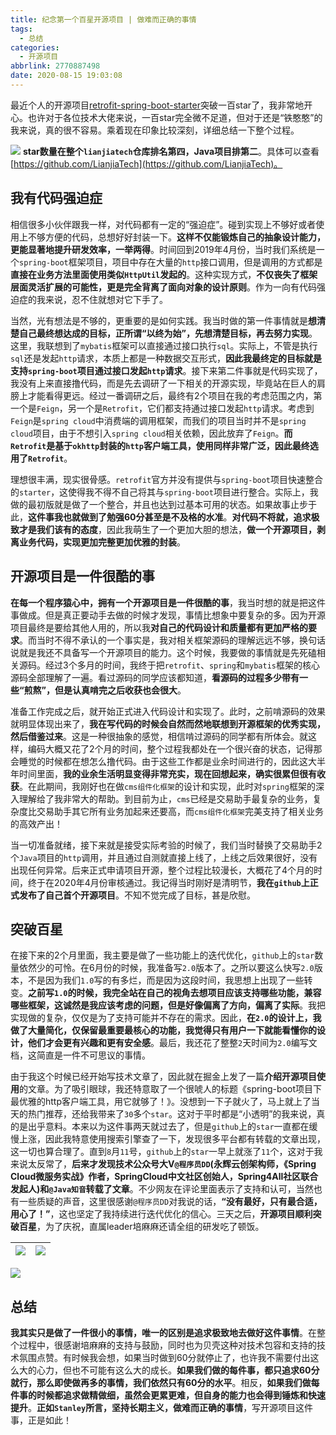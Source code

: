 ```yaml
---
title: 纪念第一个百星开源项目 | 做难而正确的事情
tags:
  - 总结
categories:
  - 开源项目
abbrlink: 2770887498
date: 2020-08-15 19:03:08
---
```


最近个人的开源项目[retrofit-spring-boot-starter](https://github.com/LianjiaTech/retrofit-spring-boot-starter)突破一百star了，我非常地开心。也许对于各位技术大佬来说，一百star完全微不足道，但对于还是“铁憨憨”的我来说，真的很不容易。乘着现在印象比较深刻，详细总结一下整个过程。
<!--more-->
![](https://chentianming11.github.io/images/retrofit/baixing.png)
**star数量在整个`lianjiatech`仓库排名第四，Java项目排第二**。具体可以查看[https://github.com/LianjiaTech](https://github.com/LianjiaTech)。

## 我有代码强迫症

相信很多小伙伴跟我一样，对代码都有一定的“强迫症”。碰到实现上不够好或者使用上不够方便的代码，总想好好封装一下。**这样不仅能锻炼自己的抽象设计能力，更能显著地提升研发效率，一举两得**。时间回到2019年4月份，当时我们系统是一个`spring-boot`框架项目，项目中存在大量的`http`接口调用，但是调用的方式都是**直接在业务方法里面使用类似`HttpUtil`发起的**。这种实现方式，**不仅丧失了框架层面灵活扩展的可能性，更是完全背离了面向对象的设计原则**。作为一向有代码强迫症的我来说，忍不住就想对它下手了。

当然，光有想法是不够的，更重要的是如何实践。我当时做的第一件事情就是**想清楚自己最终想达成的目标，正所谓“以终为始”，先想清楚目标，再去努力实现**。这里，我联想到了`mybatis`框架可以直接通过接口执行`sql`。实际上，不管是执行`sql`还是发起`http`请求，本质上都是一种数据交互形式，**因此我最终定的目标就是支持`spring-boot`项目通过接口发起`http`请求**。接下来第二件事就是代码实现了，我没有上来直接撸代码，而是先去调研了一下相关的开源实现，毕竟站在巨人的肩膀上才能看得更远。经过一番调研之后，最终有2个项目在我的考虑范围之内，第一个是`Feign`，另一个是`Retrofit`，它们都支持通过接口发起`http`请求。考虑到`Feign`是`spring cloud`中消费端的调用框架，而我们的项目当时并不是`spring cloud`项目，由于不想引入`spring cloud`相关依赖，因此放弃了`Feign`。**而`Retrofit`是基于`okhttp`封装的`http`客户端工具，使用同样非常广泛，因此最终选用了`Retrofit`**。

理想很丰满，现实很骨感。`retrofit`官方并没有提供与`spring-boot`项目快速整合的`starter`，这使得我不得不自己将其与`spring-boot`项目进行整合。实际上，我做的最初版就是做了一个整合，并且也达到过基本可用的状态。如果故事止步于此，**这件事我也就做到了勉强60分甚至是不及格的水准**。**对代码不将就，追求极致才是我们该有的态度**，因此我萌生了一个更加大胆的想法，**做一个开源项目，剥离业务代码，实现更加完整更加优雅的封装**。

## 开源项目是一件很酷的事

**在每一个程序猿心中，拥有一个开源项目是一件很酷的事**，我当时想的就是把这件事做成。但是真正要动手去做的时候才发现，事情比想象中要复杂的多。因为开源项目最终是要给其他人用的，所以我**对自己的代码设计和质量都有更加严格的要求**。而当时不得不承认的一个事实是，我对相关框架源码的理解远远不够，换句话说就是我还不具备写一个开源项目的能力。这个时候，我要做的事情就是先死磕相关源码。经过3个多月的时间，我终于把`retrofit`、`spring`和`mybatis`框架的核心源码全部理解了一遍。看过源码的同学应该都知道，**看源码的过程多少带有一些“煎熬”，但是认真啃完之后收获也会很大**。

准备工作完成之后，就开始正式进入代码设计和实现了。此时，之前啃源码的效果就明显体现出来了，**我在写代码的时候会自然而然地联想到开源框架的优秀实现，然后借鉴过来**。这是一种很抽象的感觉，相信啃过源码的同学都有所体会。就这样，编码大概又花了2个月的时间，整个过程我都处在一个很兴奋的状态，记得那会睡觉的时候都在想怎么撸代码。由于这些工作都是业余时间进行的，因此这大半年时间里面，**我的业余生活明显变得非常充实，现在回想起来，确实很累但很有收获**。在此期间，我刚好也在做`cms组件化框架`的设计和实现，此时对`spring`框架的深入理解给了我非常大的帮助。到目前为止，`cms`已经是交易助手最复杂的业务，复杂度比交易助手其它所有业务加起来还要高，而`cms组件化框架`完美支持了相关业务的高效产出！

当一切准备就绪，接下来就是接受实际考验的时候了，我们当时替换了交易助手2个`Java`项目的`http`调用，并且通过自测就直接上线了，上线之后效果很好，没有出现任何异常。后来正式申请项目开源，整个过程比较漫长，大概花了4个月的时间，终于在2020年4月份审核通过。我记得当时刚好是清明节，**我在`github`上正式发布了自己首个开源项目**。不知不觉完成了目标，甚是欣慰。

## 突破百星

在接下来的2个月里面，我主要是做了一些功能上的迭代优化，`github`上的`star`数量依然少的可怜。在6月份的时候，我准备写`2.0`版本了。之所以要这么快写`2.0`版本，不是因为我们`1.0`写的有多烂，而是因为这段时间，我思想上出现了一些转变。**之前写`1.0`的时候，我完全站在自己的视角去想项目应该支持哪些功能，兼容哪些框架，这诚然是我应该考虑的问题，但是好像偏离了方向，偏离了实际**。我把实现做的复杂，仅仅是为了支持可能并不存在的需求。因此，**在`2.0`的设计上，我做了大量简化，仅保留最重要最核心的功能，我觉得只有用户一下就能看懂你的设计，他们才会更有兴趣和更有安全感**。最后，我还花了整整`2`天时间为`2.0`编写文档，这简直是一件不可思议的事情。

由于我这个时候已经开始写技术文章了，因此就在掘金上发了一篇**介绍开源项目使用**的文章。为了吸引眼球，我还特意取了一个很唬人的标题《spring-boot项目下最优雅的http客户端工具，用它就够了！》。没想到一下子就火了，马上就上了当天的热门推荐，还给我带来了`30`多个`star`。这对于平时都是“小透明”的我来说，真的是出乎意料。本来以为这件事两天就过去了，但是`github`上的`star`一直都在缓慢上涨，因此我特意使用搜索引擎查了一下，发现很多平台都有转载的文章出现，这一切也算合理了。直到`8`月`11`号，`github`上的`star`一早上就涨了`11`个，这对于我来说太反常了，**后来才发现技术公众号大V`@程序员DD`(永辉云创架构师，《Spring Cloud微服务实战》作者，SpringCloud中文社区创始人，Spring4All社区联合发起人)和`@Java知音`转载了文章**。不少网友在评论里面表示了支持和认可，当然也有一些质疑的声音，这里很感谢`@程序员DD`对我说的话，**“没有最好，只有最合适，用心了！”**，这也坚定了我持续进行迭代优化的信心。三天之后，**开源项目顺利突破百星**，为了庆祝，直属leader培麻麻还请全组的研发吃了顿饭。

|![](https://chentianming11.github.io/images/retrofit/chengxuyuandd.png)|![](https://chentianming11.github.io/images/retrofit/javazhiyin.png)|
|:-|:-|

![](https://chentianming11.github.io/images/retrofit/pinglun.png)

## 总结

**我其实只是做了一件很小的事情，唯一的区别是追求极致地去做好这件事情**。在整个过程中，很感谢培麻麻的支持与鼓励，同时也为贝壳这种对技术包容和支持的技术氛围点赞。有时候我会想，如果当时做到60分就停止了，也许我不需要付出这么大的心力，但也不可能有这么大的成长。**如果我们做的每件事，都只追求60分就行，那么即使做再多的事情，我们依然只有60分的水平**。相反，**如果我们做每件事的时候都追求做精做细，虽然会更累更难，但自身的能力也会得到锤炼和快速提升**。**正如`Stanley`所言，坚持长期主义，做难而正确的事情**，写开源项目这件事，正是如此！
